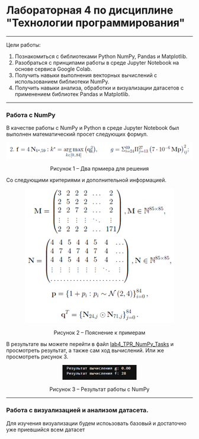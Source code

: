 # Лабораторная 4 по дисциплине "Технологии программирования"

---

Цели работы:

1. Познакомиться c библиотеками Python NumPy, Pandas и Matplotlib.
2. Разобраться с принципами работы в среде Jupyter Notebook на основе сервиса Google Colab.
3. Получить навыки выполнения векторных вычислений с использованием библиотеки NumPy.
4. Получить навыки анализа, обработки и визуализации датасетов с применением библиотек Pandas и Matplotlib.

---

### Работа с NumPy

В качестве работы с NumPy и  Python в среде Jupyter Notebook был выполнен математический просет следующих формул. 

<div id="header" align="center">
  <img src="img/1_task_two_examples.png" width="600"/>
  <p> Рисунок 1 – Два прмиера для решения </p> 
</div>

Со следующими критериями и дополнительной информацией.

<div id="header" align="center">
  <img src="img/2_additing_to_task.png" width="400"/>
  <p> Рисунок 2 – Пояснение к примерам </p> 
</div>

В результате вы можете перейти в файл [lab4_TPR_NumPy_Tasks](https://github.com/QuanRy/TPR_L4/blob/main/lab4_TPR_NumPy_Tasks.ipynb) и просмотреть результат, а также сам ход вычислений. Или же просмотреть рисунок 3.

<div id="header" align="center">
  <img src="img/result_numpy_task.png" width="200"/>
  <p> Рисунок 3 – Результат работы с NumPy </p> 
</div>


---

### Работа с визуализацией и анализом датасета.

Для изучения визуализации будем испоьзовать базовый и достаточно уже приевшийся всем датасет 

